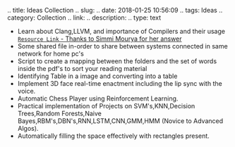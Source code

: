 
.. title: Ideas Collection
.. slug: 
.. date: 2018-01-25 10:56:09
.. tags: Ideas
.. category: Collection
.. link: 
.. description: 
.. type: text


* Learn about Clang,LLVM, and importance of Compilers and their usage [`Resource Link` - Thanks to Simmi Mourya for her answer](https://www.quora.com/Who-are-some-of-the-IIT-alumni-who-have-really-made-a-mark-in-the-world/answer/Simmi-Mourya-2?srid=3lyQY)
* Some shared file in-order to share between systems connected in same network for home pc's
* Script to create a mapping between the folders and the set of words inside the pdf's to sort your reading material
* Identifying Table in a image and converting into a table
* Implement 3D face real-time enactment including the lip sync with the voice.
* Automatic Chess Player using Reinforcement Learning.
* Practical implementation of Projects on SVM's,KNN,Decision Trees,Random Forests,Naive Bayes,RBM's,DBN's,RNN,LSTM,CNN,GMM,HMM (Novice to Advanced Algos).
* Automatically filling the space effectively with rectangles  present.
